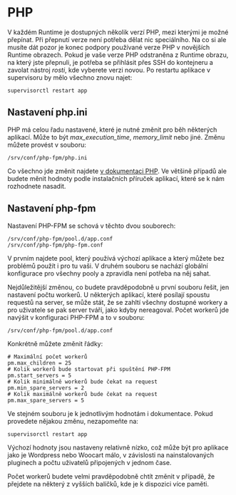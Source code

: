 # PHP

V každém Runtime je dostupných několik verzí PHP, mezi kterými je možné přepínat. Při přepnutí verze není potřeba dělat nic speciálního. Na co si ale musíte dát pozor je konec podpory používané verze PHP v novějších Runtime obrazech. Pokud je vaše verze PHP odstraněna z Runtime obrazu, na který jste přepnuli, je potřeba se přihlásit přes SSH do kontejneru a zavolat nástroj *rosti*, kde vyberete verzi novou. Po restartu aplikace v supervisoru by mělo všechno znovu najet:

    supervisorctl restart app

## Nastavení php.ini

PHP má celou řadu nastavené, které je nutné změnit pro běh některých aplikací. Může to být *max_execution_time*, *memory_limit* nebo jiné. Změnu můžete provést v souboru:

    /srv/conf/php-fpm/php.ini

Co všechno jde změnit najdete [v dokumentaci PHP](https://www.php.net/manual/en/ini.list.php). Ve většině případů ale budete měnit hodnoty podle instalačních příruček aplikací, které se k nám rozhodnete nasadit.

## Nastavení php-fpm

Nastavení PHP-FPM se schová v těchto dvou souborech:

    /srv/conf/php-fpm/pool.d/app.conf
    /srv/conf/php-fpm/php-fpm.conf

V prvním najdete pool, který používá výchozí aplikace a který můžete bez problémů použít i pro tu vaši. V druhém souboru se nachází globální konfigurace pro všechny pooly a zpravidla není potřeba na něj sahat.

Nejdůležitější změnou, co budete pravděpodobně u první souboru řešit, jen nastavení počtu workerů. U některých aplikací, které posílají spoustu requestů na server, se může stát, že se zahltí všechny dostupné workery a pro uživatele se pak server tváří, jako kdyby nereagoval. Počet workerů jde navýšit v konfiguraci PHP-FPM a to v souboru:

    /srv/conf/php-fpm/pool.d/app.conf

Konkrétně můžete změnit řádky:

    # Maximální počet workerů
    pm.max_children = 25
    # Kolik workerů bude startovat při spuštění PHP-FPM
    pm.start_servers = 5
    # Kolik minimálně workerů bude čekat na request
    pm.min_spare_servers = 2
    # Kolik maximálně workerů bude čekat na request
    pm.max_spare_servers = 5

Ve stejném souboru je k jednotlivým hodnotám i dokumentace. Pokud provedete nějakou změnu, nezapomeňte na:

    supervisorctl restart app

Výchozí hodnoty jsou nastaveny relativně nízko, což může být pro aplikace jako je Wordpress nebo Woocart málo, v závislosti na nainstalovaných pluginech a počtu uživatelů připojených v jednom čase.

Počet workerů budete velmi pravděpodobně chtít změnit v případě, že přejdete na některý z vyšších balíčků, kde je k dispozici více paměti.
